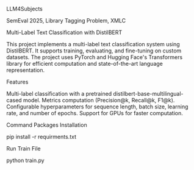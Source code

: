 LLM4Subjects

SemEval 2025, Library Tagging Problem, XMLC

Multi-Label Text Classification with DistilBERT

This project implements a multi-label text classification system using DistilBERT. It supports training, evaluating, and fine-tuning on custom datasets. The project uses PyTorch and Hugging Face's Transformers library for efficient computation and state-of-the-art language representation.

Features

Multi-label classification with a pretrained distilbert-base-multilingual-cased model.
Metrics computation (Precision@k, Recall@k, F1@k).
Configurable hyperparameters for sequence length, batch size, learning rate, and number of epochs.
Support for GPUs for faster computation.

Command
Packages Installation

pip install -r requirments.txt

Run Train File

python train.py
